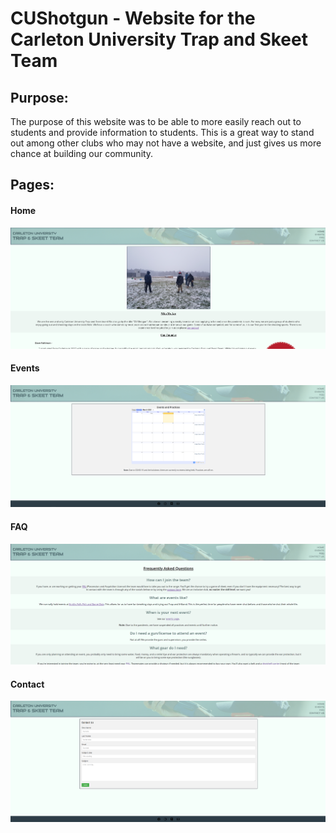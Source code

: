 # CUShotgun - Website for the Carleton University Trap and Skeet Team

## Purpose:
The purpose of this website was to be able to more easily reach out to students and provide information to students.
This is a great way to stand out among other clubs who may not have a website, and just gives us more chance at building our community.

## Pages:
#### Home
![mainPage](pictures/mainPage.png)
#### Events
![eventsPage](pictures/calendar.png)
#### FAQ
![faqPage](pictures/faq.png)
#### Contact
![contactUsPage](pictures/contactUs.png)


